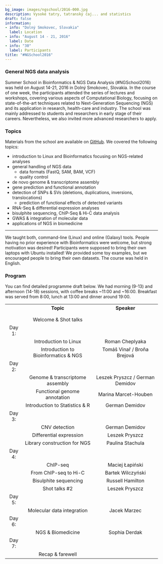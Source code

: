 ```yaml
---
bg_image: images/ngschool/2016-000.jpg
description: Vysoké tatry, tatranský čaj... and statistics
draft: false
information:
- info: "Dolný Smokovec, Slovakia"
  label: Location
- info: "August 14 - 21, 2016"
  label: Date
- info: "30"
  label: Participants
title: "#NGSchool2016"
---
```


### General NGS data analysis

Summer School in Bioinformatics & NGS Data Analysis (#NGSchool2016) was held on August 14-21, 2016 in Dolný Smokovec, Slovakia. 
In the course of one week, the participants attended the series of lectures and workshops, covering various aspects of Computational Biology, 
focusing on state-of-the-art techniques related to Next-Generation Sequencing (NGS) and its application in research, health-care and industry. 
The school was mainly addressed to students and researchers in early stage of their careers. Nevertheless, we also invited more advanced researchers to apply. 

### Topics

Materials from the school are available on [GitHub](https://github.com/NGSchoolEU/ngs16). We covered the following topics:

* introduction to Linux and Bioinformatics focusing on NGS-related analyses  
* general handling of NGS data  
    * data formats (FastQ, SAM, BAM, VCF)  
	* quality control  
* de novo genome & transcriptome assembly  
* gene prediction and functional annotation  
* detection of SNPs & SVs (deletions, duplications, inversions, translocations)  
    * prediction of functional effects of detected variants  
* RNA-Seq & differential expression analyses  
* bisulphite sequencing, ChIP-Seq & Hi-C data analysis  
* GWAS & integration of molecular data  
* applications of NGS in biomedicine  

***
  
We taught both, command-line (Linux) and online (Galaxy) tools. People having no prior experience with Bioinformatics were welcome, but strong motivation was desired! 
Participants were supposed to bring their own laptops with Ubuntu installed! We provided some toy examples, but we encouraged people to bring their own datasets. 
The course was held in English.

### Program

You can find detailed programme draft below. 
We had morning (9-13) and afternoon (14-18) sessions, with coffee breaks ~11:00 and ~16:00. Breakfast was served from 8:00, lunch at 13:00 and dinner around 19:00.   

|                  |                                           |                                 |
|:----------------:|:-----------------------------------------:|:-------------------------------:|
|                  | __Topic__                                 | __Speaker__                     |
|                  |                                           |                                 |
|                  |                                           |                                 |
|                  | Welcome & Shot talks                      |                                 |
| Day 1:           |                                           |                                 |
|                  | Introduction to Linux                     | Roman Cheplyaka                 |
|                  | Introduction to Bioinformatics & NGS      | Tomáš Vinař / Broňa Brejová     |
| Day 2:           |                                           |                                 |
|                  | Genome & transcriptome assembly           | Leszek Pryszcz / German Demidov |
|                  | Functional genome annotation              | Marina Marcet-Houben            |
|                  | Introduction to Statistics & R            | German Demidov                  |
| Day 3:           |                                           |                                 |
|                  | CNV detection                             | German Demidov                  |
|                  | Differential expression                   | Leszek Pryszcz                  |
|                  | Library construction for NGS              | Paulina Stachula                |
| Day 4:           |                                           |                                 |
|                  | ChIP-seq                                  | Maciej Łapiński                 |
|                  | From ChIP-seq to Hi-C                     | Bartek Wilczyński               |
|                  | Bisulphite sequencing                     | Russell Hamilton                |
|                  | Shot talks #2                             | Leszek Pryszcz                  |
| Day 5:           |                                           |                                 |
|                  | Molecular data integration                | Jacek Marzec                    |
| Day 6:           |                                           |                                 |
|                  | NGS & Biomedicine                         | Sophia Derdak                   |
| Day 7:           |                                           |                                 |
|                  | Recap & farewell                          |                                 |


